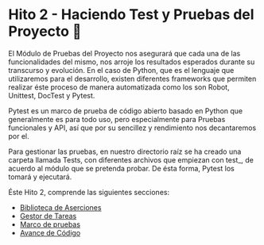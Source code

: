 # Hito 2 - Haciendo Test y Pruebas del Proyecto 📌

El Módulo de Pruebas del Proyecto nos asegurará que cada una de las funcionalidades del mismo, nos arroje los resultados esperados durante su transcurso y evolución. En el caso de Python, que es el lenguaje que utilizaremos para el desarrollo, existen diferentes frameworks que permiten realizar éste proceso de manera automatizada como los son Robot, Unittest, DocTest y Pytest. 

Pytest es un marco de prueba de código abierto basado en Python que generalmente es para todo uso, pero especialmente para Pruebas funcionales y API, así que por su sencillez y rendimiento nos decantaremos por el.

Para gestionar las pruebas, en nuestro directorio raíz se ha creado una carpeta llamada Tests, con diferentes archivos que empiezan con test_, de acuerdo al módulo que se pretenda probar. De ésta forma, Pytest los tomará y ejecutará.

Éste Hito 2, comprende las siguientes secciones:

- [Biblioteca de Aserciones](https://github.com/dalkisbustos/Proyecto_Final/blob/main/Docs/Hito%202/biblioteca_aserciones.md)
- [Gestor de Tareas](https://github.com/dalkisbustos/Proyecto_Final/blob/main/Docs/Hito%202/gestor_tareas.md)
- [Marco de pruebas](https://github.com/dalkisbustos/Proyecto_Final/blob/main/Docs/Hito%202/marco_pruebas.md)
- [Avance de Código](https://github.com/dalkisbustos/Proyecto_Final/blob/main/Docs/Hito%202/avance_codigo.md)












 

